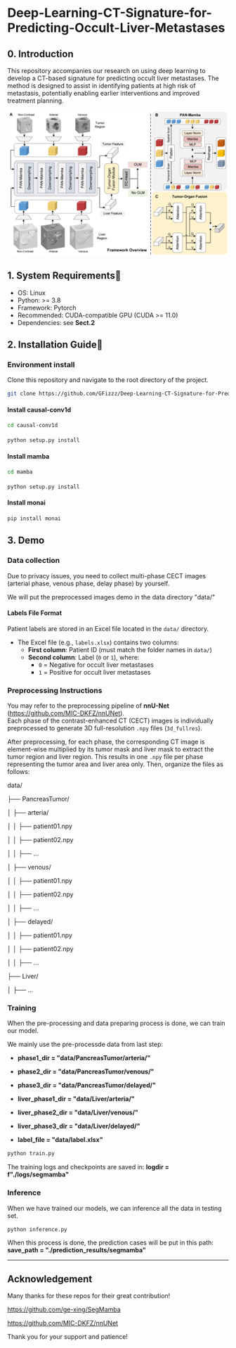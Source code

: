 # Deep-Learning-CT-Signature-for-Predicting-Occult-Liver-Metastases

## 0. Introduction

This repository accompanies our research on using deep learning to develop a CT-based signature for predicting occult liver metastases. The method is designed to assist in identifying patients at high risk of metastasis, potentially enabling earlier interventions and improved treatment planning.

![Model Overview](images/our_framework.jpg)

## 1. System Requirements🔧

- OS: Linux
- Python: >= 3.8
- Framework: Pytorch
- Recommended: CUDA-compatible GPU (CUDA >= 11.0)
- Dependencies: see **Sect.2**

## 2. Installation Guide📅

### Environment install
Clone this repository and navigate to the root directory of the project.

```bash
git clone https://github.com/GFizzz/Deep-Learning-CT-Signature-for-Predicting-Occult-Liver-Metastases.git

```
#### Install causal-conv1d

```bash
cd causal-conv1d

python setup.py install
```

#### Install mamba

```bash
cd mamba

python setup.py install
```

#### Install monai 

```bash
pip install monai
```

## 3. Demo

### Data collection

Due to privacy issues, you need to collect multi-phase CECT images (arterial phase, venous phase, delay phase) by yourself.

We will put the preprocessed images demo in the data directory "data/"

#### Labels File Format

Patient labels are stored in an Excel file located in the `data/` directory.

- The Excel file (e.g., `labels.xlsx`) contains two columns:
  - **First column**: Patient ID (must match the folder names in `data/`)
  - **Second column**: Label (`0` or `1`), where:
    - `0` = Negative for occult liver metastases
    - `1` = Positive for occult liver metastases

### Preprocessing Instructions

You may refer to the preprocessing pipeline of **nnU-Net** (https://github.com/MIC-DKFZ/nnUNet).  
Each phase of the contrast-enhanced CT (CECT) images is individually preprocessed to generate 3D full-resolution `.npy` files (`3d_fullres`).

After preprocessing, for each phase, the corresponding CT image is element-wise multiplied by its tumor mask and liver mask to extract the tumor region and liver region. This results in one `.npy` file per phase representing the tumor area and liver area only.
Then, organize the files as follows:

data/

├── PancreasTumor/

│ ├── arteria/

│ │ ├── patient01.npy

│ │ ├── patient02.npy

│ │ ├── ...

│ ├── venous/

│ │ ├── patient01.npy

│ │ ├── patient02.npy

│ │ ├── ...

│ ├── delayed/

│ │ ├── patient01.npy

│ │ ├── patient02.npy

│ │ ├── ...

├── Liver/

│ ├── ...

### Training 

When the pre-processing and data preparing process is done, we can train our model.

We mainly use the pre-processde data from last step: 

- **phase1_dir = "data/PancreasTumor/arteria/"**

- **phase2_dir = "data/PancreasTumor/venous/"**

- **phase3_dir = "data/PancreasTumor/delayed/"**

- **liver_phase1_dir = "data/Liver/arteria/"**

- **liver_phase2_dir = "data/Liver/venous/"**

- **liver_phase3_dir = "data/Liver/delayed/"**

- **label_file = "data/label.xlsx"**

```bash 
python train.py
```

The training logs and checkpoints are saved in:
**logdir = f"./logs/segmamba"**




### Inference 

When we have trained our models, we can inference all the data in testing set.

```bash 
python inference.py
```

When this process is done, the prediction cases will be put in this path:
**save_path = "./prediction_results/segmamba"**


---
## Acknowledgement
Many thanks for these repos for their great contribution!

https://github.com/ge-xing/SegMamba 

https://github.com/MIC-DKFZ/nnUNet


Thank you for your support and patience!



